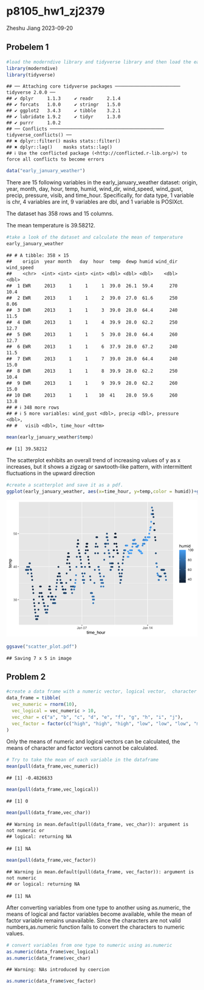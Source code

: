 p8105_hw1_zj2379
================
Zheshu Jiang
2023-09-20

## Probelem 1

``` r
#load the moderndive library and tidyverse library and then load the early_january_weather dataset
library(moderndive)
library(tidyverse)
```

    ## ── Attaching core tidyverse packages ──────────────────────── tidyverse 2.0.0 ──
    ## ✔ dplyr     1.1.3     ✔ readr     2.1.4
    ## ✔ forcats   1.0.0     ✔ stringr   1.5.0
    ## ✔ ggplot2   3.4.3     ✔ tibble    3.2.1
    ## ✔ lubridate 1.9.2     ✔ tidyr     1.3.0
    ## ✔ purrr     1.0.2     
    ## ── Conflicts ────────────────────────────────────────── tidyverse_conflicts() ──
    ## ✖ dplyr::filter() masks stats::filter()
    ## ✖ dplyr::lag()    masks stats::lag()
    ## ℹ Use the conflicted package (<http://conflicted.r-lib.org/>) to force all conflicts to become errors

``` r
data("early_january_weather")
```

There are 15 following variables in the early_january_weather dataset:
origin, year, month, day, hour, temp, humid, wind_dir, wind_speed,
wind_gust, precip, pressure, visib, and time_hour. Specifically, for
data type, 1 variable is chr, 4 variables are int, 9 variables are dbl,
and 1 variable is POSIXct.

The dataset has 358 rows and 15 columns.

The mean temperature is 39.58212.

``` r
#take a look of the dataset and calculate the mean of temperature
early_january_weather
```

    ## # A tibble: 358 × 15
    ##    origin  year month   day  hour  temp  dewp humid wind_dir wind_speed
    ##    <chr>  <int> <int> <int> <int> <dbl> <dbl> <dbl>    <dbl>      <dbl>
    ##  1 EWR     2013     1     1     1  39.0  26.1  59.4      270      10.4 
    ##  2 EWR     2013     1     1     2  39.0  27.0  61.6      250       8.06
    ##  3 EWR     2013     1     1     3  39.0  28.0  64.4      240      11.5 
    ##  4 EWR     2013     1     1     4  39.9  28.0  62.2      250      12.7 
    ##  5 EWR     2013     1     1     5  39.0  28.0  64.4      260      12.7 
    ##  6 EWR     2013     1     1     6  37.9  28.0  67.2      240      11.5 
    ##  7 EWR     2013     1     1     7  39.0  28.0  64.4      240      15.0 
    ##  8 EWR     2013     1     1     8  39.9  28.0  62.2      250      10.4 
    ##  9 EWR     2013     1     1     9  39.9  28.0  62.2      260      15.0 
    ## 10 EWR     2013     1     1    10  41    28.0  59.6      260      13.8 
    ## # ℹ 348 more rows
    ## # ℹ 5 more variables: wind_gust <dbl>, precip <dbl>, pressure <dbl>,
    ## #   visib <dbl>, time_hour <dttm>

``` r
mean(early_january_weather$temp)
```

    ## [1] 39.58212

The scatterplot exhibits an overall trend of increasing values of y as x
increases, but it shows a zigzag or sawtooth-like pattern, with
intermittent fluctuations in the upward direction

``` r
#create a scatterplot and save it as a pdf. 
ggplot(early_january_weather, aes(x=time_hour, y=temp,color = humid))+geom_point()
```

![](p8105_hw1_zj2379_files/figure-gfm/unnamed-chunk-3-1.png)<!-- -->

``` r
ggsave("scatter_plot.pdf")
```

    ## Saving 7 x 5 in image

## Problem 2

``` r
#create a data frame with a numeric vector, logical vector,  character vector, and factor vector
data_frame = tibble(
  vec_numeric = rnorm(10),
  vec_logical = vec_numeric > 10,
  vec_char = c("a", "b", "c", "d", "e", "f", "g", "h", "i", "j"),
  vec_factor = factor(c("high", "high", "high", "low", "low", "low", "medium", "medium", "medium", "medium"))
)
```

Only the means of numeric and logical vectors can be calculated, the
means of character and factor vectors cannot be calculated.

``` r
# Try to take the mean of each variable in the dataframe
mean(pull(data_frame,vec_numeric))
```

    ## [1] -0.4826633

``` r
mean(pull(data_frame,vec_logical))
```

    ## [1] 0

``` r
mean(pull(data_frame,vec_char))
```

    ## Warning in mean.default(pull(data_frame, vec_char)): argument is not numeric or
    ## logical: returning NA

    ## [1] NA

``` r
mean(pull(data_frame,vec_factor))
```

    ## Warning in mean.default(pull(data_frame, vec_factor)): argument is not numeric
    ## or logical: returning NA

    ## [1] NA

After converting variables from one type to another using as.numeric,
the means of logical and factor variables become available, while the
mean of factor variable remains unavailable. Since the characters are
not valid numbers,as.numeric function fails to convert the characters to
numeric values.

``` r
# convert variables from one type to numeric using as.numeric
as.numeric(data_frame$vec_logical)
as.numeric(data_frame$vec_char)
```

    ## Warning: NAs introduced by coercion

``` r
as.numeric(data_frame$vec_factor)
```
